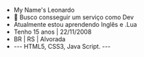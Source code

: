 - My Name's Leonardo
- 👀 Busco consseguir um serviço como Dev
- Atualmente estou aprendendo Inglês e .Lua
- Tenho 15 anos | 22/11/2008
- BR | RS | Alvorada 
- --- HTML5, CSS3, Java Script. ---

<!---
Leo7-Dev/Leo7-Dev is a ✨ special ✨ repository because its `README.md` (this file) appears on your GitHub profile.
You can click the Preview link to take a look at your changes.
--->
